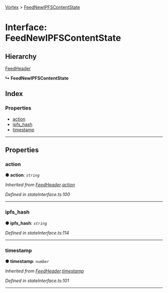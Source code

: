 [Vortex](../README.md) > [FeedNewIPFSContentState](../interfaces/feednewipfscontentstate.md)

# Interface: FeedNewIPFSContentState

## Hierarchy

 [FeedHeader](feedheader.md)

**↳ FeedNewIPFSContentState**

## Index

### Properties

* [action](feednewipfscontentstate.md#action)
* [ipfs_hash](feednewipfscontentstate.md#ipfs_hash)
* [timestamp](feednewipfscontentstate.md#timestamp)

---

## Properties

<a id="action"></a>

###  action

**● action**: *`string`*

*Inherited from [FeedHeader](feedheader.md).[action](feedheader.md#action)*

*Defined in stateInterface.ts:100*

___
<a id="ipfs_hash"></a>

###  ipfs_hash

**● ipfs_hash**: *`string`*

*Defined in stateInterface.ts:114*

___
<a id="timestamp"></a>

###  timestamp

**● timestamp**: *`number`*

*Inherited from [FeedHeader](feedheader.md).[timestamp](feedheader.md#timestamp)*

*Defined in stateInterface.ts:101*

___

